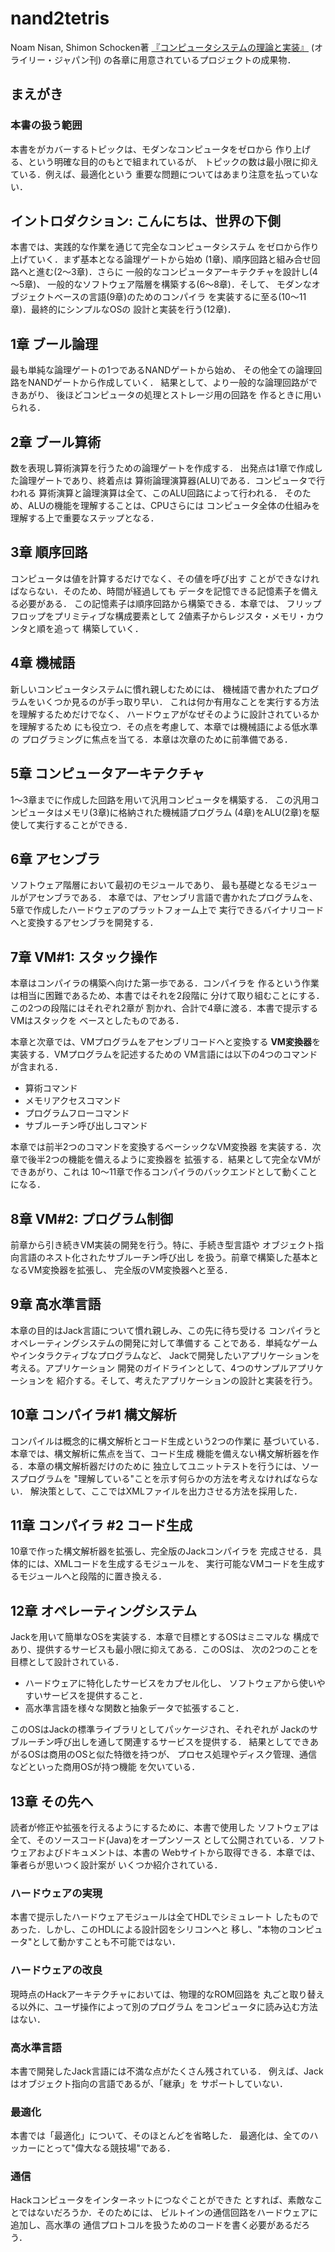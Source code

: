 # nand2tetris
Noam Nisan, Shimon Schocken著
[『コンピュータシステムの理論と実装』](https://www.oreilly.co.jp/books/9784873117126/)
(オライリー・ジャパン刊)
の各章に用意されているプロジェクトの成果物．

## まえがき
### 本書の扱う範囲
本書をがカバーするトピックは、モダンなコンピュータをゼロから
作り上げる、という明確な目的のもとで組まれているが、
トピックの数は最小限に抑えている．例えば、最適化という
重要な問題についてはあまり注意を払っていない．

## イントロダクション: こんにちは、世界の下側
本書では、実践的な作業を通じて完全なコンピュータシステム
をゼロから作り上げていく．まず基本となる論理ゲートから始め
(1章)、順序回路と組み合せ回路へと進む(2～3章)．さらに
一般的なコンピュータアーキテクチャを設計し(4～5章)、
一般的なソフトウェア階層を構築する(6～8章)．そして、
モダンなオブジェクトベースの言語(9章)のためのコンパイラ
を実装するに至る(10～11章)．最終的にシンプルなOSの
設計と実装を行う(12章)．

## 1章 ブール論理
最も単純な論理ゲートの1つであるNANDゲートから始め、
その他全ての論理回路をNANDゲートから作成していく．
結果として、より一般的な論理回路ができあがり、
後ほどコンピュータの処理とストレージ用の回路を
作るときに用いられる．

## 2章 ブール算術
数を表現し算術演算を行うための論理ゲートを作成する．
出発点は1章で作成した論理ゲートであり、終着点は
算術論理演算器(ALU)である．コンピュータで行われる
算術演算と論理演算は全て、このALU回路によって行われる．
そのため、ALUの機能を理解することは、CPUさらには
コンピュータ全体の仕組みを理解する上で重要なステップとなる．

## 3章 順序回路
コンピュータは値を計算するだけでなく、その値を呼び出す
ことができなければならない．そのため、時間が経過しても
データを記憶できる記憶素子を備える必要がある．
この記憶素子は順序回路から構築できる．本章では、
フリップフロップをプリミティブな構成要素として
2値素子からレジスタ・メモリ・カウンタと順を追って
構築していく．

## 4章 機械語
新しいコンピュータシステムに慣れ親しむためには、
機械語で書かれたプログラムをいくつか見るのが手っ取り早い．
これは何か有用なことを実行する方法を理解するためだけでなく、
ハードウェアがなぜそのように設計されているかを理解するため
にも役立つ．その点を考慮して、本章では機械語による低水準の
プログラミングに焦点を当てる．本章は次章のために前準備である．

## 5章 コンピュータアーキテクチャ
1～3章までに作成した回路を用いて汎用コンピュータを構築する．
この汎用コンピュータはメモリ(3章)に格納された機械語プログラム
(4章)をALU(2章)を駆使して実行することができる．

## 6章 アセンブラ
ソフトウェア階層において最初のモジュールであり、
最も基礎となるモジュールがアセンブラである．
本章では、アセンブリ言語で書かれたプログラムを、
5章で作成したハードウェアのプラットフォーム上で
実行できるバイナリコードへと変換するアセンブラを開発する．

## 7章 VM#1: スタック操作
本章はコンパイラの構築へ向けた第一歩である．コンパイラを
作るという作業は相当に困難であるため、本書ではそれを2段階に
分けて取り組むことにする．この2つの段階にはそれぞれ2章が
割かれ、合計で4章に渡る．本書で提示するVMはスタックを
ベースとしたものである．

本章と次章では、VMプログラムをアセンブリコードへと変換する
**VM変換器**を実装する．VMプログラムを記述するための
VM言語には以下の4つのコマンドが含まれる．

- 算術コマンド
- メモリアクセスコマンド
- プログラムフローコマンド
- サブルーチン呼び出しコマンド

本章では前半2つのコマンドを変換するベーシックなVM変換器
を実装する．次章で後半2つの機能を備えるように変換器を
拡張する．結果として完全なVMができあがり、これは
10～11章で作るコンパイラのバックエンドとして動くことになる．

## 8章 VM#2: プログラム制御
前章から引き続きVM実装の開発を行う。特に、手続き型言語や
オブジェクト指向言語のネスト化されたサブルーチン呼び出し
を扱う。前章で構築した基本となるVM変換器を拡張し、
完全版のVM変換器へと至る．

## 9章 高水準言語
本章の目的はJack言語について慣れ親しみ、この先に待ち受ける
コンパイラとオペレーティングシステムの開発に対して準備する
ことである．単純なゲームやインタラクティブなプログラムなど、
Jackで開発したいアプリケーションを考える。アプリケーション
開発のガイドラインとして、4つのサンプルアプリケーションを
紹介する。そして、考えたアプリケーションの設計と実装を行う。

## 10章 コンパイラ#1 構文解析
コンパイルは概念的に構文解析とコード生成という2つの作業に
基づいている．本章では、構文解析に焦点を当て、コード生成
機能を備えない構文解析器を作る．本章の構文解析器だけのために
独立してユニットテストを行うには、ソースプログラムを
"理解している"ことを示す何らかの方法を考えなければならない．
解決策として、ここではXMLファイルを出力させる方法を採用した．

## 11章 コンパイラ #2 コード生成

10章で作った構文解析器を拡張し、完全版のJackコンパイラを
完成させる．具体的には、XMLコードを生成するモジュールを、
実行可能なVMコードを生成するモジュールへと段階的に置き換える．

## 12章 オペレーティングシステム
Jackを用いて簡単なOSを実装する．本章で目標とするOSはミニマルな
構成であり、提供するサービスも最小限に抑えてある．このOSは、
次の2つのことを目標として設計されている．

- ハードウェアに特化したサービスをカプセル化し、
  ソフトウェアから使いやすいサービスを提供すること．
- 高水準言語を様々な関数と抽象データで拡張すること．

このOSはJackの標準ライブラリとしてパッケージされ、それぞれが
Jackのサブルーチン呼び出しを通して関連するサービスを提供する．
結果としてできあがるOSは商用のOSと似た特徴を持つが、
プロセス処理やディスク管理、通信などといった商用OSが持つ機能
を欠いている．

## 13章 その先へ
読者が修正や拡張を行えるようにするために、本書で使用した
ソフトウェアは全て、そのソースコード(Java)をオープンソース
として公開されている．ソフトウェアおよびドキュメントは、本書の
Webサイトから取得できる．本章では、筆者らが思いつく設計案が
いくつか紹介されている．

### ハードウェアの実現
本書で提示したハードウェアモジュールは全てHDLでシミュレート
したものであった．しかし、このHDLによる設計図をシリコンへと
移し、"本物のコンピュータ"として動かすことも不可能ではない．

### ハードウェアの改良
現時点のHackアーキテクチャにおいては、物理的なROM回路を
丸ごと取り替える以外に、ユーザ操作によって別のプログラム
をコンピュータに読み込む方法はない．

### 高水準言語
本書で開発したJack言語には不満な点がたくさん残されている．
例えば、Jackはオブジェクト指向の言語であるが、「継承」を
サポートしていない．

### 最適化
本書では「最適化」について、そのほとんどを省略した．
最適化は、全てのハッカーにとって"偉大なる競技場"である．

### 通信
Hackコンピュータをインターネットにつなぐことができた
とすれば、素敵なことではないだろうか．そのためには、
ビルトインの通信回路をハードウェアに追加し、高水準の
通信プロトコルを扱うためのコードを書く必要があるだろう．
